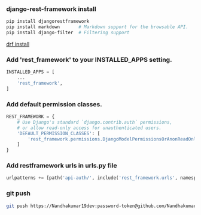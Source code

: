 ### django-rest-framework install 
```bash
pip install djangorestframework
pip install markdown       # Markdown support for the browsable API.
pip install django-filter  # Filtering support
```
[drf install](https://www.django-rest-framework.org/#installation)

### Add 'rest_framework' to your INSTALLED_APPS setting.
```python
INSTALLED_APPS = [
    ...
    'rest_framework',
]
```

### Add default permission classes.
```python
REST_FRAMEWORK = {
    # Use Django's standard `django.contrib.auth` permissions,
    # or allow read-only access for unauthenticated users.
    'DEFAULT_PERMISSION_CLASSES': [
        'rest_framework.permissions.DjangoModelPermissionsOrAnonReadOnly'
    ]
}
```

### Add restframework urls in urls.py file 
```python
urlpatterns += [path('api-auth/', include('rest_framework.urls', namespace='rest_framework'))]
```

### git push
```bash
git push https://Nandhakumar19dev:password-token@github.com/Nandhakumar19dev/dj_learnings.git --all
```
